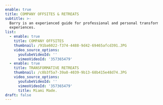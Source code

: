 ```yaml
---
enable: true
title: COMPANY OFFSITES & RETREATS
subtitle: >-
  Barry is an experienced guide for professional and personal transformative
  experiences. 
list:
  - enable: true
    title: COMPANY OFFSITES
    thumbnail: /91ba6022-f374-4488-9d42-69465afcd391.JPG
    video_source_options:
      youtubeVideoId: ''
      vimeoVideoId: '357365479'
  - enable: true
    title: TRANSFORMATIVE RETREATS
    thumbnail: /c8b3f5a7-39a8-4039-9b13-68b415e48d74.JPG
    video_source_options:
      youtubeVideoId: ''
      vimeoVideoId: '357365479'
      title: Miami Made.
draft: false
---
```

